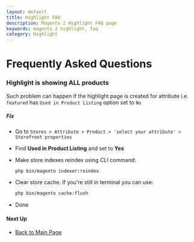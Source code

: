 ```yaml
---
layout: default
title: Highlight FAQ
description: Magento 2 Highlight FAQ page
keywords: magento 2 highlight, faq
category: Highlight
---
```


# Frequently Asked Questions

### Highlight is showing ALL products

Such problem can happen if the highlight page is created for attribute i.e. `featured`
has `Used in Product Listing` option set to `No`

##### Fix

 *  Go to `Stores > Attribute > Product > 'select your attribute' > Storefront properties`
 *  Find **Used in Product Listing** and set to **Yes**
 *  Make store indexes reindex using _CLI_ command:

    ```sh
    php bin/magento indexer:reindex
    ```
 *  Clear store cache. If you're still in terminal you can use:

    ```sh
    php bin/magento cache:flush
    ```
 *  Done

#### Next Up

- [Back to Main Page](../)
